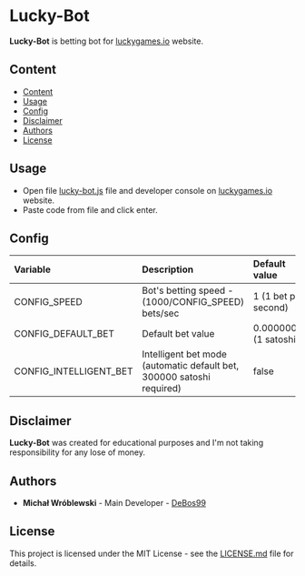 # Lucky-Bot

**Lucky-Bot** is betting bot for [luckygames.io](https://luckygames.io/) website.

## Content

- [Content](#content)
- [Usage](#usage)
- [Config](#config)
- [Disclaimer](#disclaimer)
- [Authors](#authors)
- [License](#license)

## Usage

* Open file [lucky-bot.js](lucky-bot.js) file and developer console on [luckygames.io](https://luckygames.io/) website.
* Paste code from file and click enter.

## Config

| Variable               | Description                                                           | Default value          |
| :---                   | :---                                                                  | :---                   |
| CONFIG_SPEED           | Bot's betting speed - (1000/CONFIG_SPEED) bets/sec                    | 1 (1 bet per second)   |
| CONFIG_DEFAULT_BET     | Default bet value                                                     | 0.00000001 (1 satoshi) |
| CONFIG_INTELLIGENT_BET | Intelligent bet mode (automatic default bet, 300000 satoshi required) | false                  |

## Disclaimer

**Lucky-Bot** was created for educational purposes and I'm not taking responsibility for any lose of money.

## Authors

* **Michał Wróblewski** - Main Developer - [DeBos99](https://github.com/DeBos99)

## License

This project is licensed under the MIT License - see the [LICENSE.md](LICENSE.md) file for details.
